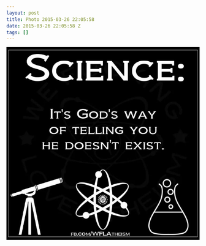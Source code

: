 ```yaml
---
layout: post
title: Photo 2015-03-26 22:05:58
date: 2015-03-26 22:05:58 Z
tags: []
---
```

![](/media/2015/03/114701956709.jpg)
